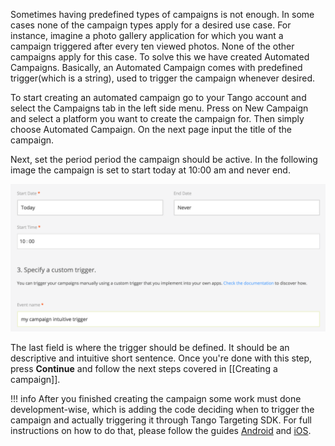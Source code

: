 Sometimes having predefined types of campaigns is not enough. In some cases none of the campaign types apply for a desired use case. For instance, imagine a photo gallery application for which you want a campaign triggered after every ten viewed photos. None of the other campaigns apply for this case. To solve this we have created Automated Campaigns. Basically, an Automated Campaign comes with predefined trigger(which is a string), used to trigger the campaign whenever desired. 

To start creating an automated campaign go to your Tango account and select the Campaigns tab in the left side menu. Press on New Campaign and select a platform you want to create the campaign for. Then simply choose Automated Campaign. On the next page input the title of the campaign. 

Next, set the period period the campaign should be active. In the following image the campaign is set to start today at 10:00 am and never end.

![Automated campaigns details](../../images/content/automated-campaign-details.png)

The last field is where the trigger should be defined. It should be an descriptive and intuitive short sentence. Once you're done with this step, press **Continue** and follow the next steps covered in [[Creating a campaign]].

!!! info
	After you finished creating the campaign some work must done development-wise, which is adding the code deciding when to trigger the campaign and actually triggering it through Tango Targeting SDK. For full instructions on how to do that, please follow the guides [Android](/developer-guide/android/trigger-automated-campaigns) and [iOS](/developer-guide/ios/trigger-automated-campaigns).


